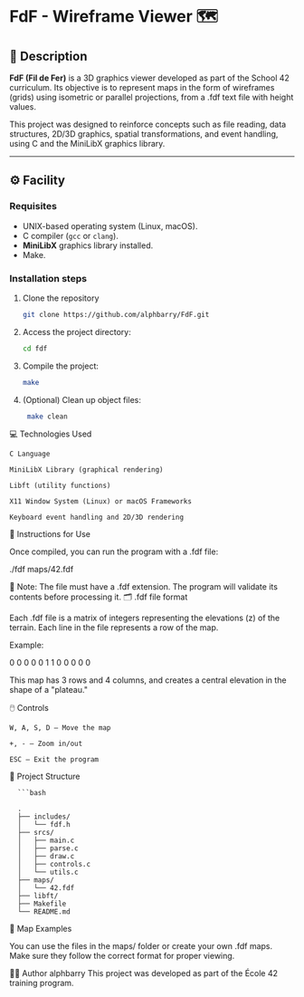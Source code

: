 # FdF - Wireframe Viewer 🗺️

## 🧠 Description

**FdF (Fil de Fer)** is a 3D graphics viewer developed as part of the School 42 curriculum. Its objective is to represent maps in the form of wireframes (grids) using isometric or parallel projections, from a .fdf text file with height values.

This project was designed to reinforce concepts such as file reading, data structures, 2D/3D graphics, spatial transformations, and event handling, using C and the MiniLibX graphics library.

---

## ⚙️ Facility

### Requisites

- UNIX-based operating system (Linux, macOS).
- C compiler (`gcc` or `clang`).
- **MiniLibX** graphics library installed.
- Make.

### Installation steps

1. Clone the repository
   ```bash
   git clone https://github.com/alphbarry/FdF.git

2. Access the project directory:
   ```bash
   cd fdf

3. Compile the project:
   ```bash
   make

4. (Optional) Clean up object files:
   ```bash
    make clean

💻 Technologies Used

    C Language

    MiniLibX Library (graphical rendering)

    Libft (utility functions)

    X11 Window System (Linux) or macOS Frameworks

    Keyboard event handling and 2D/3D rendering

🚀 Instructions for Use

Once compiled, you can run the program with a .fdf file:

./fdf maps/42.fdf

🔺 Note: The file must have a .fdf extension. The program will validate its contents before processing it.
🗂️ .fdf file format

Each .fdf file is a matrix of integers representing the elevations (z) of the terrain. Each line in the file represents a row of the map.

Example:

0 0 0 0
0 1 1 0
0 0 0 0

This map has 3 rows and 4 columns, and creates a central elevation in the shape of a "plateau."

🖱️ Controls

    W, A, S, D – Move the map

    +, - – Zoom in/out

    ESC – Exit the program

📁 Project Structure

      ```bash
 
      .
      ├── includes/
      │   └── fdf.h
      ├── srcs/
      │   ├── main.c
      │   ├── parse.c
      │   ├── draw.c
      │   ├── controls.c
      │   └── utils.c
      ├── maps/
      │   └── 42.fdf
      ├── libft/
      ├── Makefile
      └── README.md

🧪 Map Examples

You can use the files in the maps/ folder or create your own .fdf maps. Make sure they follow the correct format for proper viewing.

👨‍💻 Author
alphbarry
This project was developed as part of the École 42 training program.
